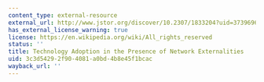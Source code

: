 ```yaml
---
content_type: external-resource
external_url: http://www.jstor.org/discover/10.2307/1833204?uid=3739696&uid=2134&uid=2&uid=70&uid=4&uid=3739256&sid=21104049564663
has_external_license_warning: true
license: https://en.wikipedia.org/wiki/All_rights_reserved
status: ''
title: Technology Adoption in the Presence of Network Externalities
uid: 3c3d5429-2f90-4081-a0bd-4b8e45f1bcac
wayback_url: ''
---
```

